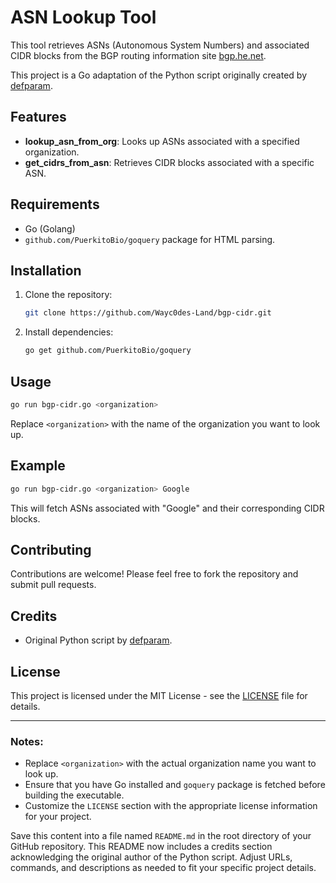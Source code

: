 # ASN Lookup Tool

This tool retrieves ASNs (Autonomous System Numbers) and associated CIDR blocks from the BGP routing information site [bgp.he.net](https://bgp.he.net/).

This project is a Go adaptation of the Python script originally created by [defparam](https://gist.githubusercontent.com/defparam/ab1e6b249ceaed51ae60ff6479b67869/raw/b8e3051890963ec1e90eddc48b8aa92cb17a5ddc/cidr_info.py).

## Features

- **lookup_asn_from_org**: Looks up ASNs associated with a specified organization.
- **get_cidrs_from_asn**: Retrieves CIDR blocks associated with a specific ASN.

## Requirements

- Go (Golang)
- `github.com/PuerkitoBio/goquery` package for HTML parsing.

## Installation

1. Clone the repository:

   ```bash
   git clone https://github.com/Wayc0des-Land/bgp-cidr.git
   ```

2. Install dependencies:

   ```bash
   go get github.com/PuerkitoBio/goquery
   ```


## Usage

```bash
go run bgp-cidr.go <organization>
```

Replace `<organization>` with the name of the organization you want to look up.

## Example

```bash
go run bgp-cidr.go <organization> Google
```

This will fetch ASNs associated with "Google" and their corresponding CIDR blocks.

## Contributing

Contributions are welcome! Please feel free to fork the repository and submit pull requests.

## Credits

- Original Python script by [defparam](https://gist.githubusercontent.com/defparam/ab1e6b249ceaed51ae60ff6479b67869/raw/b8e3051890963ec1e90eddc48b8aa92cb17a5ddc/cidr_info.py).

## License

This project is licensed under the MIT License - see the [LICENSE](LICENSE) file for details.

---

### Notes:
- Replace `<organization>` with the actual organization name you want to look up.
- Ensure that you have Go installed and `goquery` package is fetched before building the executable.
- Customize the `LICENSE` section with the appropriate license information for your project.

Save this content into a file named `README.md` in the root directory of your GitHub repository. This README now includes a credits section acknowledging the original author of the Python script. Adjust URLs, commands, and descriptions as needed to fit your specific project details.
